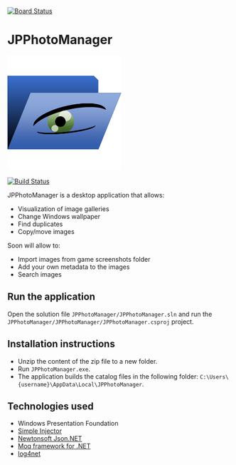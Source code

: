 [![Board Status](https://dev.azure.com/jpablodrexler/aaf58f4b-bfb1-47e5-b4db-e3901cc5fb48/0b3e1f82-4359-4a71-9fa2-191c79553891/_apis/work/boardbadge/f84ef2a8-b659-48c5-816a-cd85c5ae0446)](https://dev.azure.com/jpablodrexler/aaf58f4b-bfb1-47e5-b4db-e3901cc5fb48/_boards/board/t/0b3e1f82-4359-4a71-9fa2-191c79553891/Microsoft.RequirementCategory)
# JPPhotoManager

![JPPhotoManager](JPPhotoManager/Images/AppIcon.png)

[![Build Status](https://dev.azure.com/jpablodrexler/jp-photo-manager/_apis/build/status/jpablodrexler.jp-photo-manager?branchName=master)](https://dev.azure.com/jpablodrexler/jp-photo-manager/_build/latest?definitionId=10&branchName=master)

JPPhotoManager is a desktop application that allows:
* Visualization of image galleries
* Change Windows wallpaper
* Find duplicates
* Copy/move images

Soon will allow to:
* Import images from game screenshots folder
* Add your own metadata to the images
* Search images

## Run the application
Open the solution file `JPPhotoManager/JPPhotoManager.sln` and run the `JPPhotoManager/JPPhotoManager/JPPhotoManager.csproj` project.

## Installation instructions
* Unzip the content of the zip file to a new folder.
* Run `JPPhotoManager.exe`.
* The application builds the catalog files in the following folder: `C:\Users\{username}\AppData\Local\JPPhotoManager`.

## Technologies used
* Windows Presentation Foundation
* [Simple Injector](https://simpleinjector.org/index.html)
* [Newtonsoft Json.NET](https://www.newtonsoft.com/json)
* [Moq framework for .NET](https://github.com/moq/moq4)
* [log4net](https://logging.apache.org/log4net/)
